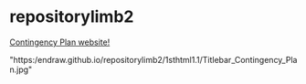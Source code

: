 # repositorylimb2


<a href="https://endraw.github.io/repositorylimb2/1sthtml1.1/index.html">Contingency Plan website!</a>


"https:/endraw.github.io/repositorylimb2/1sthtml1.1/Titlebar_Contingency_Plan.jpg"
